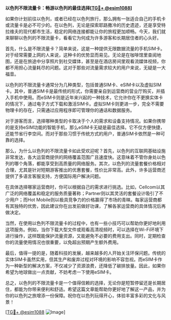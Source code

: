**以色列不限流量卡：畅游以色列的最佳选择[[TG💪+ @esim1088](https://t.me/s/esim1088)]**

如果你计划前往以色列，或者已经在以色列旅行，那么拥有一张适合自己的手机卡或流量卡是必不可少的。在以色列，无论是探索耶路撒冷的历史遗迹，还是享受特拉维夫的现代都市生活，稳定的网络连接都能让你的旅程更加顺畅。今天，我们就来聊聊以色列的不限流量卡，看看它为何成为许多游客和长期居住者的心头好。

首先，什么是不限流量卡？简单来说，这是一种提供无限数据流量的手机SIM卡。对于经常需要上网的人来说，这种卡的优势显而易见。无论是在咖啡馆里查阅地图，还是在旅途中分享照片到社交媒体，甚至是在酒店房间里观看流媒体视频，你都不用担心流量耗尽的问题。这对于那些对流量需求较大的用户来说，无疑是一大福音。

以色列的不限流量卡通常分为几种类型，包括普通SIM卡、eSIM卡以及虚拟SIM卡。其中，普通SIM卡是最传统的形式，你需要亲自到运营商的营业厅购买，并插入手机中使用。而eSIM卡则是近年来兴起的一种技术，它允许你在不更换实体卡的情况下，通过电子方式下载和激活SIM卡。虚拟SIM卡则更进一步，完全不需要物理卡的存在，只需通过应用程序即可管理你的通话和数据服务。

对于游客而言，选择哪种类型的卡取决于个人的需求和设备支持情况。如果你携带的是支持eSIM功能的智能手机，那么eSIM卡无疑是最佳选择。它不仅方便快捷，还能节省行李空间。而对于那些习惯于传统方式的用户，普通SIM卡依然是一种可靠的选择。

那么，为什么以色列的不限流量卡如此受欢迎呢？首先，以色列的互联网基础设施非常发达，各大运营商提供的网络覆盖范围广且速度快。这意味着不管你身处以色列的哪个角落，都能享受到高质量的网络服务。其次，以色列的流量套餐价格相对合理，尤其是针对短期游客推出的优惠套餐，性价比非常高。此外，许多运营商还提供了多语言客服支持，方便国际用户解决问题。

在具体选择哪家运营商时，你可以根据自己的需求进行挑选。比如，Cellcom以其广泛的网络覆盖和稳定的服务质量著称；Partner则以其灵活的套餐设计吸引了不少用户；而Hot Mobile则以极具竞争力的价格赢得了市场的青睐。每家运营商都有其独特的优势，因此建议你在出发前做好功课，了解各家运营商的具体情况后再做决定。

当然，在使用以色列不限流量卡的过程中，也有一些小技巧可以帮助你更好地利用这项服务。例如，当你下载大型文件或观看高清视频时，可以选择在Wi-Fi环境下进行操作，这样既能保护流量资源，又能避免不必要的费用支出。同时，定期检查你的流量使用情况也很重要，以免超出预期产生额外费用。

最后，值得一提的是，随着科技的发展，越来越多的人开始关注环保问题。传统的实体SIM卡虽然实用，但其生产和废弃过程对环境的影响不容忽视。而eSIM卡作为一种新型的解决方案，不仅减少了资源浪费，还降低了碳排放量。因此，如果你希望为地球做出一点贡献，不妨考虑一下使用eSIM卡。

总之，以色列的不限流量卡是一个值得信赖的选择，无论你是短暂停留还是长期居住，都能为你带来便利和舒适。希望这篇文章能帮助你更好地了解这一产品，并为你的以色列之旅增添一份保障。祝你在以色列玩得开心，体验丰富多彩的文化与风景！

[[TG💪+ @esim1088](https://t.me/s/esim1088) ![Image](https://i.postimg.cc/4NQfJmqS/Snipaste-2025-05-13-00-14-12.png)]